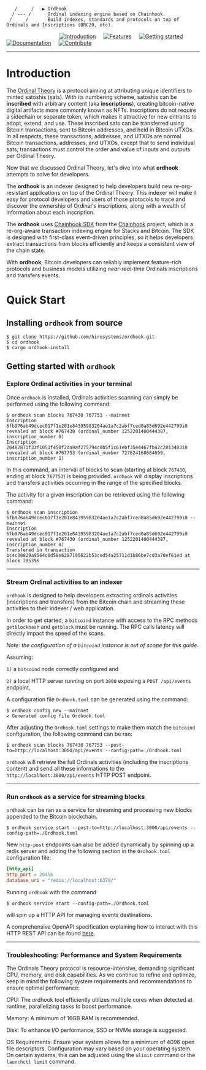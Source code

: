                       
       /     /   ▶ Ordhook   
      / --- /      Ordinal indexing engine based on Chainhook.
     /     /       Build indexes, standards and protocols on top of Ordinals and Inscriptions (BRC20, etc).
                  

&nbsp;&nbsp;&nbsp;&nbsp;&nbsp;&nbsp;&nbsp;&nbsp;&nbsp;&nbsp;&nbsp;&nbsp;&nbsp;&nbsp;&nbsp;&nbsp;&nbsp;&nbsp;&nbsp;&nbsp;&nbsp;&nbsp;&nbsp;&nbsp;&nbsp;&nbsp;&nbsp;&nbsp;&nbsp;&nbsp;&nbsp;&nbsp;&nbsp;&nbsp;&nbsp;[![Introduction](https://img.shields.io/badge/%23-%20Introduction%20-orange?labelColor=gray)](#Introduction)
&nbsp;&nbsp;&nbsp;&nbsp;[![Features](https://img.shields.io/badge/%23-Features-orange?labelColor=gray)](#Features)
&nbsp;&nbsp;&nbsp;&nbsp;[![Getting started](https://img.shields.io/badge/%23-Quick%20Start-orange?labelColor=gray)](#Quick-start)
&nbsp;&nbsp;&nbsp;&nbsp;[![Documentation](https://img.shields.io/badge/%23-Documentation-orange?labelColor=gray)](#Documentation)
&nbsp;&nbsp;&nbsp;&nbsp;[![Contribute](https://img.shields.io/badge/%23-Contribute-orange?labelColor=gray)](#Contribute)

***

# Introduction

The [Ordinal Theory](https://trustmachines.co/glossary/ordinal-theory) is a protocol aiming at attributing unique identifiers to minted satoshis (sats). With its numbering scheme, satoshis can be **inscribed** with arbitrary content (aka **inscriptions**), creating bitcoin-native digital artifacts more commonly known as NFTs. Inscriptions do not require a sidechain or separate token, which makes it attractive for new entrants to adopt, extend, and use. These inscribed sats can be transferred using Bitcoin transactions, sent to Bitcoin addresses, and held in Bitcoin UTXOs. In all respects, these transactions, addresses, and UTXOs are normal Bitcoin transactions, addresses, and UTXOs, except that to send individual sats, transactions must control the order and value of inputs and outputs per Ordinal Theory.

Now that we discussed Ordinal Theory, let's dive into what **ordhook** attempts to solve for developers.

The **ordhook** is an indexer designed to help developers build new re-org-resistant applications on top of the Ordinal Theory. This indexer will make it easy for protocol developers and users of those protocols to trace and discover the ownership of Ordinal's inscriptions, along with a wealth of information about each inscription.

The **ordhook** uses [Chainhook SDK](https://github.com/hirosystems/chainhook/tree/develop/components/chainhook-sdk) from the [Chainhook](https://github.com/hirosystems/chainhook/tree/develop) project, which is a re-org-aware transaction indexing engine for Stacks and Bitcoin. The SDK is designed with first-class event-driven principles, so it helps developers extract transactions from blocks efficiently and keeps a consistent view of the chain state.

With **ordhook**, Bitcoin developers can reliably implement feature-rich protocols and business models utilizing  _near-real-time_ Ordinals inscriptions and transfers events.

# Quick Start

## Installing `ordhook` from source

```console 
$ git clone https://github.com/hirosystems/ordhook.git
$ cd ordhook
$ cargo ordhook-install
```

## Getting started with `ordhook`

### Explore Ordinal activities in your terminal

Once `ordhook` is installed, Ordinals activities scanning can simply be performed using the following command:
```console
$ ordhook scan blocks 767430 767753 --mainnet
Inscription 6fb976ab49dcec017f1e201e84395983204ae1a7c2abf7ced0a85d692e442799i0 revealed at block #767430 (ordinal_number 1252201400444387, inscription_number 0)
Inscription 26482871f33f1051f450f2da9af275794c0b5f1c61ebf35e4467fb42c2813403i0 revealed at block #767753 (ordinal_number 727624168684699, inscription_number 1) 
```

In this command, an interval of blocks to scan (starting at block `767430`, ending at block `767753`) is being provided. `ordhook` will display inscriptions and transfers activities occurring in the range of the specified blocks. 

The activity for a given inscription can be retrieved using the following command:

```console
$ ordhook scan inscription 6fb976ab49dcec017f1e201e84395983204ae1a7c2abf7ced0a85d692e442799i0 --mainnet
Inscription 6fb976ab49dcec017f1e201e84395983204ae1a7c2abf7ced0a85d692e442799i0 revealed at block #767430 (ordinal_number 1252201400444387, inscription_number 0)
Transfered in transaction bc4c30829a9564c0d58e6287195622b53ced54a25711d1b86be7cd3a70ef61ed at block 785396
```

---
### Stream Ordinal activities to an indexer

`ordhook` is designed to help developers extracting ordinals activities (inscriptions and transfers) from the Bitcoin chain and streaming these activities to their indexer / web application.

In order to get started, a `bitcoind` instance with access to the RPC methods `getblockhash` and `getblock` must be running. The RPC calls latency will directly impact the speed of the scans.

*Note: the configuration of a `bitcoind` instance is out of scope for this guide.*

Assuming: 

`1)` a `bitcoind` node correctly configured and 

`2)` a local HTTP server running on port `3000` exposing a `POST /api/events` endpoint, 

A configuration file `Ordhook.toml` can be generated using the command:

```console
$ ordhook config new --mainnet
✔ Generated config file Ordhook.toml
```

After adjusting the `Ordhook.toml` settings to make them match the `bitcoind` configuration, the following command can be ran:  

```
$ ordhook scan blocks 767430 767753 --post-to=http://localhost:3000/api/events --config-path=./Ordhook.toml
```

`ordhook` will retrieve the full Ordinals activities (including the inscriptions content) and send all these informations to the `http://localhost:3000/api/events` HTTP POST endpoint. 

---
### Run `ordhook` as a service for streaming blocks

`ordhook` can be ran as a service for streaming and processing new blocks appended to the Bitcoin blockchain.

```console
$ ordhook service start --post-to=http://localhost:3000/api/events --config-path=./Ordhook.toml
```

New `http-post` endpoints can also be added dynamically by spinning up a redis server and adding the following section in the `Ordhook.toml` configuration file:

```toml
[http_api]
http_port = 20456
database_uri = "redis://localhost:6379/"
```

Running `ordhook` with the command

```console
$ ordhook service start --config-path=./Ordhook.toml
```

will spin up a HTTP API for managing events destinations.

A comprehensive OpenAPI specification explaining how to interact with this HTTP REST API can be found [here](https://github.com/hirosystems/chainhook/blob/develop/docs/chainhook-openapi.json).

---
### Troubleshooting: Performance and System Requirements

The Ordinals Theory protocol is resource-intensive, demanding significant CPU, memory, and disk capabilities. As we continue to refine and optimize, keep in mind the following system requirements and recommendations to ensure optimal performance:

CPU: The ordhook tool efficiently utilizes multiple cores when detected at runtime, parallelizing tasks to boost performance.

Memory: A minimum of 16GB RAM is recommended.

Disk: To enhance I/O performance, SSD or NVMe storage is suggested.

OS Requirements: Ensure your system allows for a minimum of 4096 open file descriptors. Configuration may vary based on your operating system. On certain systems, this can be adjusted using the `ulimit` command or the `launchctl limit` command.
